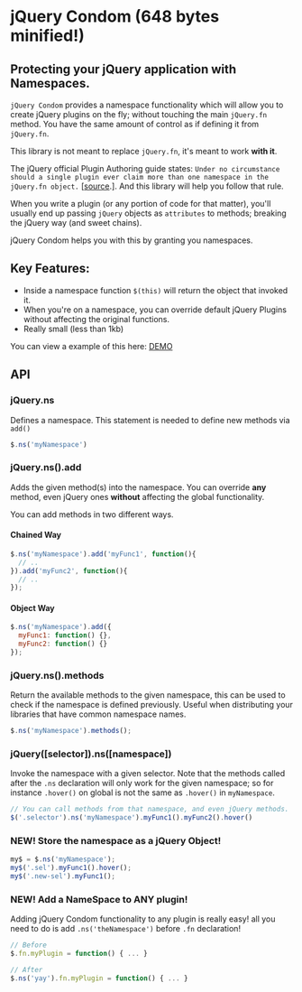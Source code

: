 # jQuery Condom (648 bytes minified!)
## Protecting your jQuery application with Namespaces.

`jQuery Condom` provides a namespace functionality which will allow you to create jQuery plugins on the fly; without touching the main `jQuery.fn` method. You have the same amount of control as if defining it from `jQuery.fn`.

This library is not meant to replace `jQuery.fn`, it's meant to work **with it**. 

The jQuery official Plugin Authoring guide states: `Under no circumstance should a single plugin ever claim more than one namespace in the jQuery.fn object.` [[source](http://docs.jquery.com/Plugins/Authoring#Plugin_Methods).]. And this library will help you follow that rule.

When you write a plugin (or any portion of code for that matter), you'll usually end up passing `jQuery` objects as `attributes` to methods; breaking the jQuery way (and sweet chains).

jQuery Condom helps you with this by granting you namespaces.

## Key Features:

* Inside a namespace function `$(this)` will return the object that invoked it.
* When you're on a namespace, you can override default jQuery Plugins without affecting the original functions.
* Really small (less than 1kb)
 

You can view a example of this here: [DEMO](http://jsfiddle.net/kuroir/PDNb9/9/)

## API

### jQuery.ns
Defines a namespace. This statement is needed to define new methods via `add()`

```javascript
$.ns('myNamespace')
```

### jQuery.ns().add
Adds the given method(s) into the namespace. You can override **any** method, even jQuery ones **without** affecting the global functionality. 

You can add methods in two different ways.

#### Chained Way
```javascript
$.ns('myNamespace').add('myFunc1', function(){
  // ..
}).add('myFunc2', function(){
  // ..
});
```
    
#### Object Way
```javascript
$.ns('myNamespace').add({
  myFunc1: function() {},
  myFunc2: function() {}
});
```


### jQuery.ns().methods
Return the available methods to the given namespace, this can be used to check if the namespace is defined previously. Useful when distributing your libraries that have common namespace names. 

```javascript
$.ns('myNamespace').methods();
```

  
### jQuery([selector]).ns([namespace])
Invoke the namespace with a given selector. Note that the methods called after the `.ns` declaration will only work for the given namespace; so for instance `.hover()` on global is not the same as `.hover()` in `myNamespace`.

```javascript
// You can call methods from that namespace, and even jQuery methods.
$('.selector').ns('myNamespace').myFunc1().myFunc2().hover()
```

### NEW! Store the namespace as a jQuery Object!

```javascript
my$ = $.ns('myNamespace');
my$('.sel').myFunc1().hover();
my$('.new-sel').myFunc1();
```

### NEW! Add a NameSpace to ANY plugin!

Adding jQuery Condom functionality to any plugin is really easy! all you need to do is add `.ns('theNamespace')` before `.fn` declaration!

```javascript
// Before
$.fn.myPlugin = function() { ... }

// After
$.ns('yay').fn.myPlugin = function() { ... }

```
